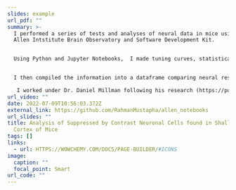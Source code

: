 ```yaml
---
slides: example
url_pdf: ""
summary: >-
  I performed a series of tests and analyses of neural data in mice using the
  Allen Intstitute Brain Observatory and Software Development Kit. 


  Using Python and Jupyter Notebooks,  I made tuning curves, statistical bootstraps, and other analyses of suppressed-by-visual-contrast neurons in visual cortex in response to drifting gratings stimuli. 


  I then compiled the information into a dataframe comparing neural responses in different visual regions and across different genetic cre lines.

   I worked under Dr. Daniel Millman following his research (https://pubmed.ncbi.nlm.nih.gov/33108272) and Dr. Saskia de Vries at the Allen Institue.
url_video: ""
date: 2022-07-09T10:56:03.372Z
external_link: https://github.com/RahmanMustapha/allen_notebooks
url_slides: ""
title: Analysis of Suppressed by Contrast Neuronal Cells found in Shallow Visual
  Cortex of Mice
tags: []
links:
  - url: HTTPS://WOWCHEMY.COM/DOCS/PAGE-BUILDER/#ICONS
image:
  caption: ""
  focal_point: Smart
url_code: ""
---
```

